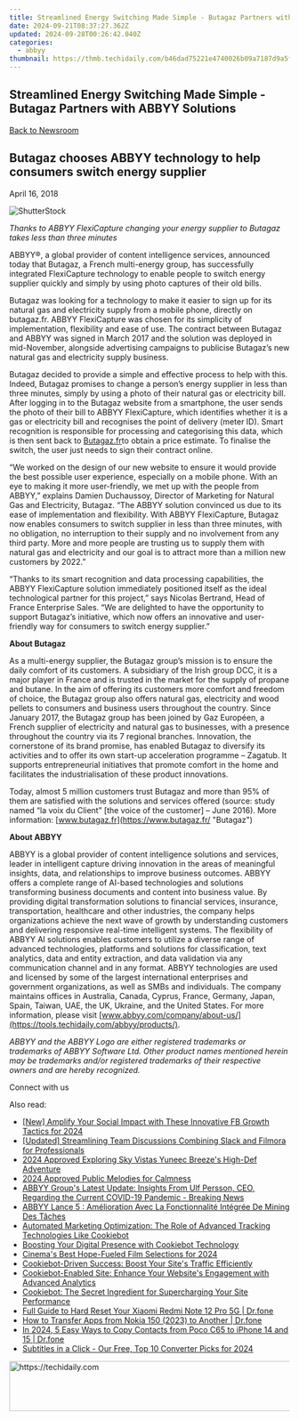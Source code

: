 ```yaml
---
title: Streamlined Energy Switching Made Simple - Butagaz Partners with ABBYY Solutions
date: 2024-09-21T08:37:27.362Z
updated: 2024-09-28T00:26:42.040Z
categories:
  - abbyy
thumbnail: https://thmb.techidaily.com/b46dad75221e4740026b09a7187d9a5f274b77721a6e7c2a0a28f40e4058b1a9.jpg
---
```


## Streamlined Energy Switching Made Simple - Butagaz Partners with ABBYY Solutions

[Back to Newsroom](https://tools.techidaily.com/abbyy/products/)

## Butagaz chooses ABBYY technology to help consumers switch energy supplier

April 16, 2018

![ShutterStock](https://content.abbyy.com/-/media/project/abbyy/abbyy/branchtemplates/shutterstock_1272462163_1296-x-729.jpg?h=729&iar=0&w=1296)

_Thanks to ABBYY FlexiCapture changing your energy supplier to Butagaz takes less than three minutes_

ABBYY®, a global provider of content intelligence services, announced today that Butagaz, a French multi-energy group, has successfully integrated FlexiCapture technology to enable people to switch energy supplier quickly and simply by using photo captures of their old bills.

Butagaz was looking for a technology to make it easier to sign up for its natural gas and electricity supply from a mobile phone, directly on butagaz.fr. ABBYY FlexiCapture was chosen for its simplicity of implementation, flexibility and ease of use. The contract between Butagaz and ABBYY was signed in March 2017 and the solution was deployed in mid-November, alongside advertising campaigns to publicise Butagaz’s new natural gas and electricity supply business.

Butagaz decided to provide a simple and effective process to help with this. Indeed, Butagaz promises to change a person’s energy supplier in less than three minutes, simply by using a photo of their natural gas or electricity bill. After logging in to the Butagaz website from a smartphone, the user sends the photo of their bill to ABBYY FlexiCapture, which identifies whether it is a gas or electricity bill and recognises the point of delivery (meter ID). Smart recognition is responsible for processing and categorising this data, which is then sent back to [Butagaz.fr](https://www.butagaz.fr/ "Butagaz")to obtain a price estimate. To finalise the switch, the user just needs to sign their contract online.

“We worked on the design of our new website to ensure it would provide the best possible user experience, especially on a mobile phone. With an eye to making it more user-friendly, we met up with the people from ABBYY,” explains Damien Duchaussoy, Director of Marketing for Natural Gas and Electricity, Butagaz. “The ABBYY solution convinced us due to its ease of implementation and flexibility. With ABBYY FlexiCapture, Butagaz now enables consumers to switch supplier in less than three minutes, with no obligation, no interruption to their supply and no involvement from any third party. More and more people are trusting us to supply them with natural gas and electricity and our goal is to attract more than a million new customers by 2022.”

“Thanks to its smart recognition and data processing capabilities, the ABBYY FlexiCapture solution immediately positioned itself as the ideal technological partner for this project,” says Nicolas Bertrand, Head of France Enterprise Sales. “We are delighted to have the opportunity to support Butagaz’s initiative, which now offers an innovative and user-friendly way for consumers to switch energy supplier.”

  
**About Butagaz**

As a multi-energy supplier, the Butagaz group’s mission is to ensure the daily comfort of its customers. A subsidiary of the Irish group DCC, it is a major player in France and is trusted in the market for the supply of propane and butane. In the aim of offering its customers more comfort and freedom of choice, the Butagaz group also offers natural gas, electricity and wood pellets to consumers and business users throughout the country. Since January 2017, the Butagaz group has been joined by Gaz Européen, a French supplier of electricity and natural gas to businesses, with a presence throughout the country via its 7 regional branches. Innovation, the cornerstone of its brand promise, has enabled Butagaz to diversify its activities and to offer its own start-up acceleration programme – Zagatub. It supports entrepreneurial initiatives that promote comfort in the home and facilitates the industrialisation of these product innovations.

Today, almost 5 million customers trust Butagaz and more than 95% of them are satisfied with the solutions and services offered (source: study named “la voix du Client” \[the voice of the customer\] – June 2016). More information: [www.butagaz.fr](https://www.butagaz.fr/ "Butagaz")

  
**About ABBYY**

ABBYY is a global provider of content intelligence solutions and services, leader in intelligent capture driving innovation in the areas of meaningful insights, data, and relationships to improve business outcomes. ABBYY offers a complete range of AI-based technologies and solutions transforming business documents and content into business value. By providing digital transformation solutions to financial services, insurance, transportation, healthcare and other industries, the company helps organizations achieve the next wave of growth by understanding customers and delivering responsive real-time intelligent systems. The flexibility of ABBYY AI solutions enables customers to utilize a diverse range of advanced technologies, platforms and solutions for classification, text analytics, data and entity extraction, and data validation via any communication channel and in any format. ABBYY technologies are used and licensed by some of the largest international enterprises and government organizations, as well as SMBs and individuals. The company maintains offices in Australia, Canada, Cyprus, France, Germany, Japan, Spain, Taiwan, UAE, the UK, Ukraine, and the United States. For more information, please visit [www.abbyy.com/company/about-us/](https://tools.techidaily.com/abbyy/products/).

_ABBYY and the ABBYY Logo are either registered trademarks or trademarks of ABBYY Software Ltd. Other product names mentioned herein may be trademarks and/or registered trademarks of their respective owners and are hereby recognized._  
  
Connect with us

<ins class="adsbygoogle"
     style="display:block"
     data-ad-format="autorelaxed"
     data-ad-client="ca-pub-7571918770474297"
     data-ad-slot="1223367746"></ins>

<ins class="adsbygoogle"
     style="display:block"
     data-ad-client="ca-pub-7571918770474297"
     data-ad-slot="8358498916"
     data-ad-format="auto"
     data-full-width-responsive="true"></ins>

<span class="atpl-alsoreadstyle">Also read:</span>
<div><ul>
<li><a href="https://facebook-clips.techidaily.com/new-amplify-your-social-impact-with-these-innovative-fb-growth-tactics-for-2024/"><u>[New] Amplify Your Social Impact with These Innovative FB Growth Tactics for 2024</u></a></li>
<li><a href="https://on-screen-recording.techidaily.com/updated-streamlining-team-discussions-combining-slack-and-filmora-for-professionals/"><u>[Updated] Streamlining Team Discussions Combining Slack and Filmora for Professionals</u></a></li>
<li><a href="https://article-tips.techidaily.com/2024-approved-exploring-sky-vistas-yuneec-breezes-high-def-adventure/"><u>2024 Approved Exploring Sky Vistas Yuneec Breeze's High-Def Adventure</u></a></li>
<li><a href="https://article-files.techidaily.com/2024-approved-public-melodies-for-calmness/"><u>2024 Approved Public Melodies for Calmness</u></a></li>
<li><a href="https://solve-hot.techidaily.com/abbyy-groups-latest-update-insights-from-ulf-persson-ceo-regarding-the-current-covid-19-pandemic-breaking-news/"><u>ABBYY Group's Latest Update: Insights From Ulf Persson, CEO, Regarding the Current COVID-19 Pandemic - Breaking News</u></a></li>
<li><a href="https://solve-hot.techidaily.com/abbyy-lance-5-amelioration-avec-la-fonctionnalite-integree-de-mining-des-taches/"><u>ABBYY Lance 5 : Amélioration Avec La Fonctionnalité Intégrée De Mining Des Tâches</u></a></li>
<li><a href="https://solve-hot.techidaily.com/automated-marketing-optimization-the-role-of-advanced-tracking-technologies-like-cookiebot/"><u>Automated Marketing Optimization: The Role of Advanced Tracking Technologies Like Cookiebot</u></a></li>
<li><a href="https://solve-hot.techidaily.com/boosting-your-digital-presence-with-cookiebot-technology/"><u>Boosting Your Digital Presence with Cookiebot Technology</u></a></li>
<li><a href="https://extra-resources.techidaily.com/cinemas-best-hope-fueled-film-selections-for-2024/"><u>Cinema's Best Hope-Fueled Film Selections for 2024</u></a></li>
<li><a href="https://solve-hot.techidaily.com/cookiebot-driven-success-boost-your-sites-traffic-efficiently/"><u>Cookiebot-Driven Success: Boost Your Site's Traffic Efficiently</u></a></li>
<li><a href="https://solve-hot.techidaily.com/cookiebot-enabled-site-enhance-your-websites-engagement-with-advanced-analytics/"><u>Cookiebot-Enabled Site: Enhance Your Website's Engagement with Advanced Analytics</u></a></li>
<li><a href="https://solve-hot.techidaily.com/cookiebot-the-secret-ingredient-for-supercharging-your-site-performance/"><u>Cookiebot: The Secret Ingredient for Supercharging Your Site Performance</u></a></li>
<li><a href="https://techidaily.com/full-guide-to-hard-reset-your-xiaomi-redmi-note-12-pro-5g-drfone-by-drfone-reset-android-reset-android/"><u>Full Guide to Hard Reset Your Xiaomi Redmi Note 12 Pro 5G | Dr.fone</u></a></li>
<li><a href="https://blog-min.techidaily.com/how-to-transfer-apps-from-nokia-150-2023-to-another-drfone-by-drfone-transfer-from-android-transfer-from-android/"><u>How to Transfer Apps from Nokia 150 (2023) to Another | Dr.fone</u></a></li>
<li><a href="https://android-transfer.techidaily.com/in-2024-5-easy-ways-to-copy-contacts-from-poco-c65-to-iphone-14-and-15-drfone-by-drfone-transfer-from-android-transfer-from-android/"><u>In 2024, 5 Easy Ways to Copy Contacts from Poco C65 to iPhone 14 and 15 | Dr.fone</u></a></li>
<li><a href="https://some-skills.techidaily.com/subtitles-in-a-click-our-free-top-10-converter-picks-for-2024/"><u>Subtitles in a Click - Our Free, Top 10 Converter Picks for 2024</u></a></li>
</ul></div>

<!-- affiliate ads begin -->
<a href="https://appsumo.8odi.net/c/5597632/2043855/7443" target="_top" id="2043855">
  <img src="//a.impactradius-go.com/display-ad/7443-2043855" border="0" alt="https://techidaily.com" width="728" height="90"/>
</a>
<img height="0" width="0" src="https://appsumo.8odi.net/i/5597632/2043855/7443" style="position:absolute;visibility:hidden;" border="0" />
<!-- affiliate ads end -->

